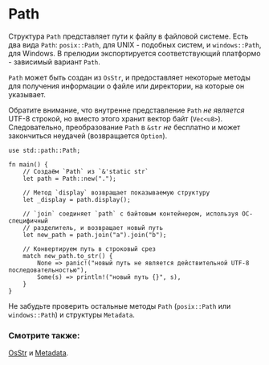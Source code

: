 # Path

Структура `Path` представляет пути к файлу в файловой 
системе. Есть два вида `Path`: `posix::Path`, 
для UNIX - подобных систем, и `windows::Path`, для 
Windows. В прелюдии экспортируется соответствующий 
платформо - зависимый вариант `Path`.

`Path` может быть создан из `OsStr`, и 
предоставляет некоторые методы для получения информации о 
файле или директории, на которые он указывает.

Обратите внимание, что внутренне представление 
`Path` *не является* UTF-8 строкой, но вместо 
этого хранит вектор байт (`Vec<u8>`). 
Следовательно, преобразование `Path` в 
`&str` *не* бесплатно и может закончиться 
неудачей (возвращается `Option`).

```rust,editable
use std::path::Path;

fn main() {
    // Создаём `Path` из `&'static str`
    let path = Path::new(".");

    // Метод `display` возвращает показываемую структуру
    let _display = path.display();

    // `join` соединяет `path` с байтовым контейнером, используя ОС-специфичный
    // разделитель, и возвращает новый путь
    let new_path = path.join("a").join("b");

    // Конвертируем путь в строковый срез
    match new_path.to_str() {
        None => panic!("новый путь не является действительной UTF-8 последовательностью"),
        Some(s) => println!("новый путь {}", s),
    }
}

```

Не забудьте проверить остальные методы `Path`
(`posix::Path` или `windows::Path`) и
структуры `Metadata`.

### Смотрите также:

[OsStr](https://doc.rust-lang.org/std/ffi/struct.OsStr.html) и [Metadata](https://doc.rust-lang.org/std/fs/struct.Metadata.html).
